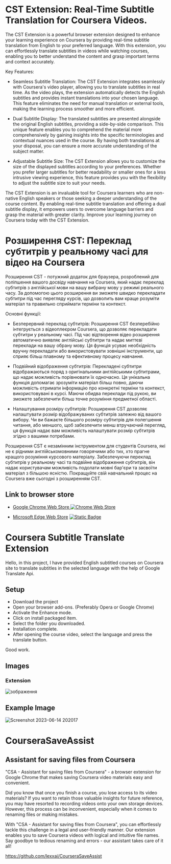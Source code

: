# CST Extension: Real-Time Subtitle Translation for Coursera Videos.

The CST Extension is a powerful browser extension designed to enhance your learning experience on Coursera by providing real-time subtitle translation from English to your preferred language. With this extension, you can effortlessly translate subtitles in videos while watching courses, enabling you to better understand the content and grasp important terms and context accurately.

Key Features:

- Seamless Subtitle Translation: The CST Extension integrates seamlessly with Coursera's video player, allowing you to translate subtitles in real time. As the video plays, the extension automatically detects the English subtitles and provides instant translations into your chosen language. This feature eliminates the need for manual translation or external tools, making the learning process smoother and more efficient.

- Dual Subtitle Display: The translated subtitles are presented alongside the original English subtitles, providing a side-by-side comparison. This unique feature enables you to comprehend the material more comprehensively by gaining insights into the specific terminologies and contextual nuances used in the course. By having both translations at your disposal, you can ensure a more accurate understanding of the subject matter.

- Adjustable Subtitle Size: The CST Extension allows you to customize the size of the displayed subtitles according to your preferences. Whether you prefer larger subtitles for better readability or smaller ones for a less intrusive viewing experience, this feature provides you with the flexibility to adjust the subtitle size to suit your needs.

The CST Extension is an invaluable tool for Coursera learners who are non-native English speakers or those seeking a deeper understanding of the course content. By enabling real-time subtitle translation and offering a dual subtitle display, it empowers users to overcome language barriers and grasp the material with greater clarity. Improve your learning journey on Coursera today with the CST Extension.


# Розширення CST: Переклад субтитрів у реальному часі для відео на Coursera

Розширення CST - потужний додаток для браузера, розроблений для поліпшення вашого досвіду навчання на Coursera, який надає переклад субтитрів з англійської мови на вашу вибрану мову у режимі реального часу. За допомогою цього розширення ви зможете швидко перекладати субтитри під час перегляду курсів, що дозволить вам краще розуміти матеріал та правильно сприймати терміни та контекст.

Основні функції:

- Безперервний переклад субтитрів: Розширення CST безперебійно інтегрується з відеоплеєром Coursera, що дозволяє перекладати субтитри у реальному часі. Під час відтворення відео розширення автоматично виявляє англійські субтитри та надає миттєві переклади на вашу обрану мову. Ця функція усуває необхідність вручну перекладати або використовувати зовнішні інструменти, що сприяє більш плавному та ефективному процесу навчання.

- Подвійний відображення субтитрів: Перекладені субтитри відображаються поряд з оригінальними англійськими субтитрами, що надає можливість порівнювати їх одночасно. Ця унікальна функція допомагає зрозуміти матеріал більш повно, даючи можливість отримати інформацію про конкретні терміни та контекст, використовувані в курсі. Маючи обидва переклади під рукою, ви зможете забезпечити більш точне розуміння предметної області.

- Налаштування розміру субтитрів: Розширення CST дозволяє налаштувати розмір відображуваних субтитрів залежно від вашого вибору. Чи ви бажаєте більшого розміру субтитрів для полегшення читання, або меншого, щоб забезпечити менш втручаючий перегляд, ця функція надає вам можливість налаштувати розмір субтитрів згідно з вашими потребами.

Розширення CST є незамінним інструментом для студентів Coursera, які не є рідними англійськомовними говорячими або тих, хто прагне кращого розуміння курсового матеріалу. Забезпечуючи переклад субтитрів у реальному часі та подвійне відображення субтитрів, він надає користувачам можливість подолати мовні бар'єри та засвоїти матеріал з більшою ясністю. Покращуйте свій навчальний процес на Coursera вже сьогодні з розширенням CST.


## Link to browser store
- [Google Chrome Web Store ![Chrome Web Store](https://img.shields.io/chrome-web-store/v/dflliggaoffmbngkophcejkhkllaebjn) ](https://chrome.google.com/webstore/detail/coursera-subtitle-transla/dflliggaoffmbngkophcejkhkllaebjn) 


- [Microsoft Edge Web Store](https://microsoftedge.microsoft.com/addons/detail/iniekdlcmmpkhpmpppdeedfkfddebdkd) [![Static Badge](https://img.shields.io/badge/microsoft%20web%20store_-v1.4.4-blue)](https://microsoftedge.microsoft.com/addons/detail/iniekdlcmmpkhpmpppdeedfkfddebdkd)


# Coursera Subtitle Translate Extension

Hello, in this project, I have provided English subtitled courses on Coursera site to translate subtitles in the selected language with the help of Google Translate Api.

## Setup

- Download the project
- Open your browser add-ons. (Preferably Opera or Google Chrome)
- Activate the Enhance mode.
- Click on install packaged item.
- Select the folder you downloaded.
- Installation complete.
- After opening the course video, select the language and press the translate button.

Good work.

## Images

### Extension

![зображення](https://github.com/lexxai/coursera-subtitle-translate-extension/assets/3278842/cdcd860a-0d89-457b-a0fb-86d8528b6b58)

## Example Image

![Screenshot 2023-06-14 202017](https://github.com/lexxai/coursera-subtitle-translate-extension/assets/3278842/dc680681-4b47-4e48-ac14-bc6aea2e9f71)

# CourseraSaveAssist
## Assistant for saving files from Сoursera
"CSA - Assistant for saving files from Сoursera" - a browser extension for Google Chrome that makes saving Coursera video materials easy and convenient.

Did you know that once you finish a course, you lose access to its video materials? If you want to retain those valuable insights for future reference, you may have resorted to recording videos onto your own storage devices. However, this process can be inconvenient, especially when it comes to renaming files or making mistakes.

With "CSA - Assistant for saving files from Сoursera", you can effortlessly tackle this challenge in a legal and user-friendly manner. Our extension enables you to save Coursera videos with logical and intuitive file names. Say goodbye to tedious renaming and errors - our assistant takes care of it all!

https://github.com/lexxai/CourseraSaveAssist



